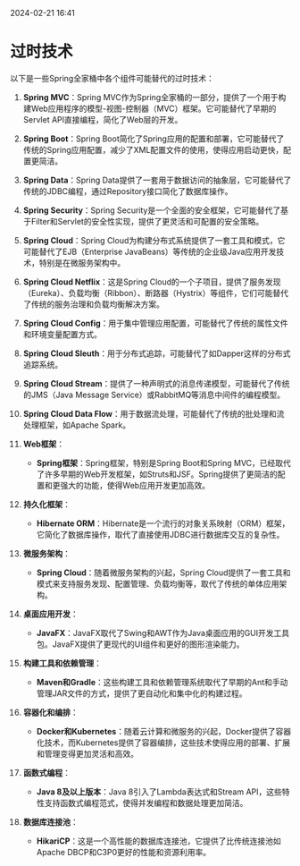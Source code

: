 2024-02-21 16:41

# 过时技术
以下是一些Spring全家桶中各个组件可能替代的过时技术：

1. **Spring MVC**：Spring MVC作为Spring全家桶的一部分，提供了一个用于构建Web应用程序的模型-视图-控制器（MVC）框架。它可能替代了早期的Servlet API直接编程，简化了Web层的开发。

2. **Spring Boot**：Spring Boot简化了Spring应用的配置和部署，它可能替代了传统的Spring应用配置，减少了XML配置文件的使用，使得应用启动更快，配置更简洁。

3. **Spring Data**：Spring Data提供了一套用于数据访问的抽象层，它可能替代了传统的JDBC编程，通过Repository接口简化了数据库操作。

4. **Spring Security**：Spring Security是一个全面的安全框架，它可能替代了基于Filter和Servlet的安全性实现，提供了更灵活和可配置的安全策略。

5. **Spring Cloud**：Spring Cloud为构建分布式系统提供了一套工具和模式，它可能替代了EJB（Enterprise JavaBeans）等传统的企业级Java应用开发技术，特别是在微服务架构中。

6. **Spring Cloud Netflix**：这是Spring Cloud的一个子项目，提供了服务发现（Eureka）、负载均衡（Ribbon）、断路器（Hystrix）等组件，它们可能替代了传统的服务治理和负载均衡解决方案。

7. **Spring Cloud Config**：用于集中管理应用配置，可能替代了传统的属性文件和环境变量配置方式。

8. **Spring Cloud Sleuth**：用于分布式追踪，可能替代了如Dapper这样的分布式追踪系统。

9. **Spring Cloud Stream**：提供了一种声明式的消息传递模型，可能替代了传统的JMS（Java Message Service）或RabbitMQ等消息中间件的编程模型。

10. **Spring Cloud Data Flow**：用于数据流处理，可能替代了传统的批处理和流处理框架，如Apache Spark。



3. **Web框架**：
   - **Spring框架**：Spring框架，特别是Spring Boot和Spring MVC，已经取代了许多早期的Web开发框架，如Struts和JSF。Spring提供了更简洁的配置和更强大的功能，使得Web应用开发更加高效。

4. **持久化框架**：
   - **Hibernate ORM**：Hibernate是一个流行的对象关系映射（ORM）框架，它简化了数据库操作，取代了直接使用JDBC进行数据库交互的复杂性。

5. **微服务架构**：
   - **Spring Cloud**：随着微服务架构的兴起，Spring Cloud提供了一套工具和模式来支持服务发现、配置管理、负载均衡等，取代了传统的单体应用架构。

6. **桌面应用开发**：
   - **JavaFX**：JavaFX取代了Swing和AWT作为Java桌面应用的GUI开发工具包。JavaFX提供了更现代的UI组件和更好的图形渲染能力。

7. **构建工具和依赖管理**：
   - **Maven和Gradle**：这些构建工具和依赖管理系统取代了早期的Ant和手动管理JAR文件的方式，提供了更自动化和集中化的构建过程。

8. **容器化和编排**：
   - **Docker和Kubernetes**：随着云计算和微服务的兴起，Docker提供了容器化技术，而Kubernetes提供了容器编排，这些技术使得应用的部署、扩展和管理变得更加灵活和高效。

9. **函数式编程**：
   - **Java 8及以上版本**：Java 8引入了Lambda表达式和Stream API，这些特性支持函数式编程范式，使得并发编程和数据处理更加简洁。

10. **数据库连接池**：
    - **HikariCP**：这是一个高性能的数据库连接池，它提供了比传统连接池如Apache DBCP和C3P0更好的性能和资源利用率。


